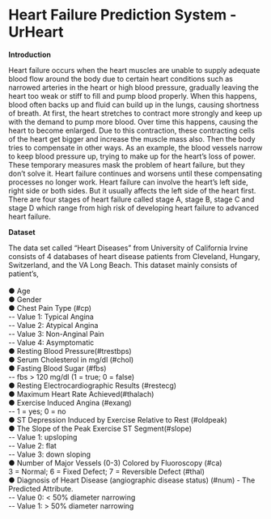 # Heart Failure Prediction System - UrHeart

**Introduction** 

Heart failure occurs when the heart muscles are unable to supply adequate blood flow around the
body due to certain heart conditions such as narrowed arteries in the heart or high blood pressure,
gradually leaving the heart too weak or stiff to fill and pump blood properly. 
When this happens, blood often backs up and fluid can build up in the lungs, causing
shortness of breath. At first, the heart stretches to contract more strongly and keep up with the
demand to pump more blood. Over time this happens, causing the heart to
become enlarged. Due to this contraction, these contracting cells of the heart get bigger and
increase the muscle mass also. Then the body tries to compensate in other ways. As an example,
the blood vessels narrow to keep blood pressure up, trying to make up for the heart’s loss of power.
These temporary measures mask the problem of heart failure, but they don’t solve it. 
Heart failure continues and worsens until these compensating processes no
longer work. Heart failure can involve the heart’s left side, right side or both sides. 
But it usually affects the left side of the heart first. There are four stages
of heart failure called stage A, stage B, stage C and stage D which range from high risk of
developing heart failure to advanced heart failure.

**Dataset**

The data set called “Heart Diseases” from University of California Irvine consists of 4 databases
of heart disease patients from Cleveland, Hungary, Switzerland, and the VA Long Beach. This
dataset mainly consists of patient’s, <br><br>
● Age <br>
● Gender <br>
● Chest Pain Type (#cp) <br>
-- Value 1: Typical Angina <br>
-- Value 2: Atypical Angina <br>
-- Value 3: Non-Anginal Pain <br>
-- Value 4: Asymptomatic <br>
● Resting Blood Pressure(#trestbps)<br>
● Serum Cholesterol in mg/dl (#chol)<br>
● Fasting Blood Sugar (#fbs)<br>
-- fbs > 120 mg/dl (1 = true; 0 = false)<br>
● Resting Electrocardiographic Results (#restecg)<br>
● Maximum Heart Rate Achieved(#thalach)<br>
● Exercise Induced Angina (#exang)<br>
-- 1 = yes; 0 = no<br>
● ST Depression Induced by Exercise Relative to Rest (#oldpeak)<br>
● The Slope of the Peak Exercise ST Segment(#slope)<br>
-- Value 1: upsloping<br>
-- Value 2: flat<br>
-- Value 3: down sloping<br>
● Number of Major Vessels (0-3) Colored by Fluoroscopy (#ca)<br>
3 = Normal; 6 = Fixed Defect; 7 = Reversible Defect (#thal)<br>
● Diagnosis of Heart Disease (angiographic disease status) (#num) - The Predicted Attribute.<br>
-- Value 0: < 50% diameter narrowing<br>
-- Value 1: > 50% diameter narrowing<br>
